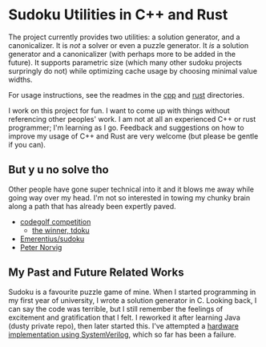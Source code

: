 
# Sudoku Utilities in C++ and Rust

The project currently provides two utilities: a solution generator, and a canonicalizer. It is _not_ a solver or even a puzzle generator. It _is_ a solution generator and a canonicalizer (with perhaps more to be added in the future). It supports parametric size (which many other sudoku projects surpringly do not) while optimizing cache usage by choosing minimal value widths.

For usage instructions, see the readmes in the [cpp](./cpp/readme.md) and [rust](./rust/readme.md) directories.

I work on this project for fun. I want to come up with things without referencing other peoples' work. I am not at all an experienced C++ or rust programmer; I'm learning as I go. Feedback and suggestions on how to improve my usage of C++ and Rust are very welcome (but please be gentle if you can).

## But y u no solve tho

Other people have gone super technical into it and it blows me away while going way over my head. I'm not so interested in towing my chunky brain along a path that has already been expertly paved.

- [codegolf competition](https://codegolf.stackexchange.com/questions/190727/the-fastest-sudoku-solver)
  - [the winner, tdoku](https://t-dillon.github.io/tdoku/)
- [Emerentius/sudoku](https://github.com/Emerentius/sudoku)
- [Peter Norvig](https://norvig.com/sudoku.html)

## My Past and Future Related Works

Sudoku is a favourite puzzle game of mine. When I started programming in my first year of university, I wrote a solution generator in C. Looking back, I can say the code was terrible, but I still remember the feelings of excitement and gratification that I felt. I reworked it after learning Java (dusty private repo), then later started this. I've attempted a [hardware implementation using SystemVerilog](https://github.com/david-fong/Sudoku-SV), which so far has been a failure.

